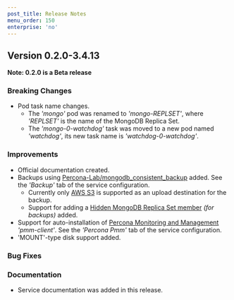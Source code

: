 ```yaml
---
post_title: Release Notes
menu_order: 150
enterprise: 'no'
---
```


## Version 0.2.0-3.4.13

**Note: 0.2.0 is a Beta release**

### Breaking Changes
- Pod task name changes.
  - The *'mongo'* pod was renamed to *'mongo-REPLSET'*, where *'REPLSET'* is the name of the MongoDB Replica Set.
  - The *'mongo-0-watchdog'* task was moved to a new pod named *'watchdog'*, its new task name is *'watchdog-0-watchdog'*.

### Improvements
- Official documentation created.
- Backups using [Percona-Lab/mongodb_consistent_backup](https://github.com/Percona-Lab/mongodb_consistent_backup) added. See the *'Backup'* tab of the service configuration.
  - Currently only [AWS S3](https://aws.amazon.com/s3/) is supported as an upload destination for the backup.
  - Support for adding a [Hidden MongoDB Replica Set member](https://docs.mongodb.com/manual/core/replica-set-hidden-member/) *(for backups)* added.
- Support for auto-installation of [Percona Monitoring and Management](https://www.percona.com/software/database-tools/percona-monitoring-and-management) *'pmm-client'*. See the *'Percona Pmm'* tab of the service configuration.
- 'MOUNT'-type disk support added.

### Bug Fixes

### Documentation
- Service documentation was added in this release.
